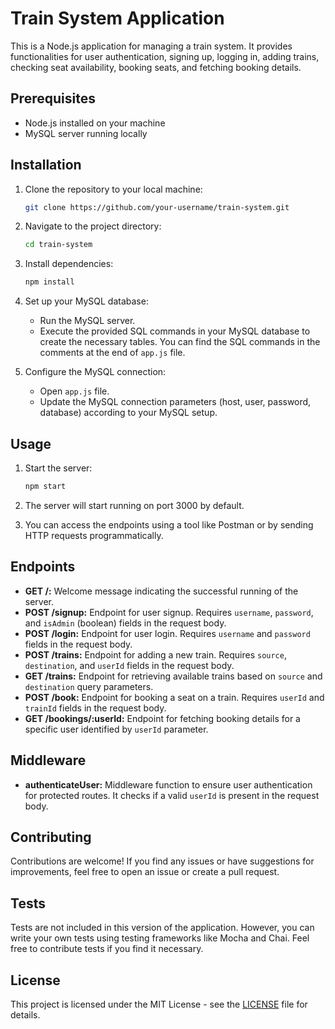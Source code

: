 # Train System Application

This is a Node.js application for managing a train system. It provides functionalities for user authentication, signing up, logging in, adding trains, checking seat availability, booking seats, and fetching booking details.

## Prerequisites

- Node.js installed on your machine
- MySQL server running locally

## Installation

1. Clone the repository to your local machine:

    ```bash
    git clone https://github.com/your-username/train-system.git
    ```

2. Navigate to the project directory:

    ```bash
    cd train-system
    ```

3. Install dependencies:

    ```bash
    npm install
    ```

4. Set up your MySQL database:
   
   - Run the MySQL server.
   - Execute the provided SQL commands in your MySQL database to create the necessary tables. You can find the SQL commands in the comments at the end of `app.js` file.

5. Configure the MySQL connection:
   
   - Open `app.js` file.
   - Update the MySQL connection parameters (host, user, password, database) according to your MySQL setup.

## Usage

1. Start the server:

    ```bash
    npm start
    ```

2. The server will start running on port 3000 by default.

3. You can access the endpoints using a tool like Postman or by sending HTTP requests programmatically.

## Endpoints

- **GET /:** Welcome message indicating the successful running of the server.
- **POST /signup:** Endpoint for user signup. Requires `username`, `password`, and `isAdmin` (boolean) fields in the request body.
- **POST /login:** Endpoint for user login. Requires `username` and `password` fields in the request body.
- **POST /trains:** Endpoint for adding a new train. Requires `source`, `destination`, and `userId` fields in the request body.
- **GET /trains:** Endpoint for retrieving available trains based on `source` and `destination` query parameters.
- **POST /book:** Endpoint for booking a seat on a train. Requires `userId` and `trainId` fields in the request body.
- **GET /bookings/:userId:** Endpoint for fetching booking details for a specific user identified by `userId` parameter.

## Middleware

- **authenticateUser:** Middleware function to ensure user authentication for protected routes. It checks if a valid `userId` is present in the request body.

## Contributing

Contributions are welcome! If you find any issues or have suggestions for improvements, feel free to open an issue or create a pull request.

## Tests

Tests are not included in this version of the application. However, you can write your own tests using testing frameworks like Mocha and Chai. Feel free to contribute tests if you find it necessary.

## License

This project is licensed under the MIT License - see the [LICENSE](LICENSE) file for details.
